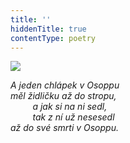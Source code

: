 ```yaml
---
title: ''
hiddenTitle: true
contentType: poetry
---
```


<section>

![](../Images/049.jpg)

_A jeden chlápek v Osoppu  
měl židličku až do stropu,  
         a jak si na ni sedl,  
         tak z ní už nesesedl  
až do své smrti v Osoppu._

</section>
